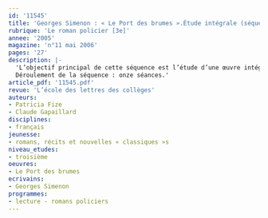 ```yaml
---
id: '11545'
title: 'Georges Simenon : « Le Port des brumes ».Étude intégrale (séquence)'
rubrique: 'Le roman policier [3e]'
annee: '2005'
magazine: 'n°11 mai 2006'
pages: '27'
description: |-
  'L’objectif principal de cette séquence est l’étude d’une œuvre intégrale centrée sur l’analyse du genre romanesque et, plus précisément, du roman policier. Sur le plan méthodologique, les élèves doivent repérer les constantes du genre pour réinvestir leurs apprentissages dans la lecture d’autres œuvres. Le récit policier se construit avec un point de vue réaliste sur le monde qui permet au lecteur de se substituer à l’enquêteur pour exercer ses facultés de raisonnement sur une réalité qui lui est dévoilée. Simenon se réfère à un monde daté pour les adolescents, il faut donc le mettre à distance pour l’interroger dans le contexte du début du XXe siècle. Sur le plan linguistique, l’œuvre se caractérise par l’importance du discours direct, et la narration se fragmente entre ces discours nettement prépondérants. Cela participe à la mise en place de l’illusion réaliste et à la critique sociale. La distribution et la caractérisation des personnages renforcent l’opposition entre deux univers sociaux de l’époque : les petites gens et la bourgeoisie provinciale. L’atmosphère, déjà inscrite dans le titre, se construit par touches récurrentes qu’il faudra repérer. Enfin, la concentration narrative de l’ensemble est remarquable, le roman se déroule sur quatre jours tout en se référant à une diachronie de quinze ans.
  Déroulement de la séquence : onze séances.'
article_pdf: '11545.pdf'
revue: 'L’école des lettres des collèges'
auteurs:
- Patricia Fize
- Claude Gapaillard
disciplines:
- français
jeunesse:
- romans, récits et nouvelles « classiques »s
niveau_etudes:
- troisième
oeuvres:
- Le Port des brumes
ecrivains:
- Georges Simenon
programmes:
- lecture - romans policiers
---
```


